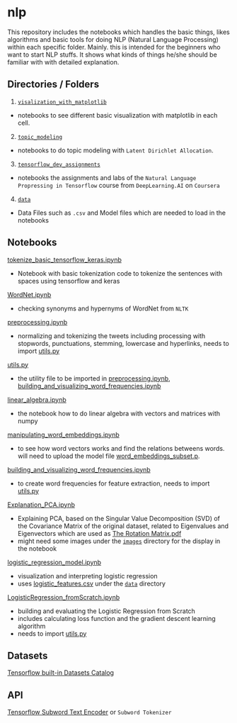 # nlp

This repository includes the notebooks which handles the basic things, likes algorithms and basic tools for doing NLP (Natural Language Processing) within each specific folder.
Mainly. this is intended for the beginners who want to start NLP stuffs. It shows what kinds of things he/she should be familiar with with detailed explanation.

## Directories / Folders 

1. [`visalization_with_matplotlib`](visalization_with_matplotlib)
  - notebooks to see different basic visualization with matplotlib in each cell.

2. [`topic_modeling`](topic_modeling)
  - notebooks to do topic modeling with `Latent Dirichlet Allocation`.
  
3. [`tensorflow_dev_assignments`](tensorflow_dev_assignments)
  - notebooks the assignments and labs of the `Natural Language Propressing in Tensorflow` course from `DeepLearning.AI` on `Coursera`
  
4. [`data`](data)
  - Data Files such as `.csv` and Model files which are needed to load in the notebooks
  
## Notebooks

[tokenize_basic_tensorflow_keras.ipynb](tokenize_basic_tensorflow_keras.ipynb) 
- Notebook with basic tokenization code to tokenize the sentences with spaces using tensorflow and keras

[WordNet.ipynb](WordNet.ipynb) 
- checking synonyms and hypernyms of WordNet from `NLTK`

[preprocessing.ipynb](preprocessing.ipynb) 
- normalizing and tokenizing the tweets including processing with stopwords, punctuations, stemming, lowercase and hyperlinks, needs to import [utils.py](utils.py)

[utils.py](utils.py) 
- the utility file to be imported in [preprocessing.ipynb](preprocessing.ipynb), [building_and_visualizing_word_frequencies.ipynb](building_and_visualizing_word_frequencies.ipynb) 

[linear_algebra.ipynb](linear_algebra.ipynb) 
- the notebook how to do linear algebra with vectors and matrices with numpy

[manipulating_word_embeddings.ipynb](manipulating_word_embeddings.ipynb) 
- to see how word vectors works and find the relations betweens words.
  will need to upload the model file [word_embeddings_subset.p](data/word_embeddings_subset.p).

[building_and_visualizing_word_frequencies.ipynb](building_and_visualizing_word_frequencies.ipynb) 
- to create word frequencies for feature extraction, needs to import [utils.py](utils.py)

[Explanation_PCA.ipynb](Explanation_PCA.ipynb) 
- Explaining PCA, based on the Singular Value Decomposition (SVD) of the Covariance Matrix of the original dataset, related to Eigenvalues and Eigenvectors which are used as [The Rotation Matrix.pdf](https://github.com/yiyichanmyae/nlp/blob/master/The%20Rotation%20Matrix.pdf) 
- might need some images under the [`images`](images) directory for the display in the notebook

[logistic_regression_model.ipynb](logistic_regression_model.ipynb)
- visualization and interpreting logistic regression 
- uses [logistic_features.csv](data/logistic_features.csv) under the [`data`](data) directory

[LogisticRegression_fromScratch.ipynb](LogisticRegression_fromScratch.ipynb)
- building and evaluating the Logistic Regression from Scratch
- includes calculating loss function and the gradient descent learning algorithm
- needs to import [utils.py](utils.py)

## Datasets

[Tensorflow built-in Datasets Catalog](https://github.com/tensorflow/datasets/tree/master/docs/catalog)

## API

[Tensorflow Subword Text Encoder](https://www.tensorflow.org/datasets/api_docs/python/tfds/deprecated/text/SubwordTextEncoder) or `Subword Tokenizer`
